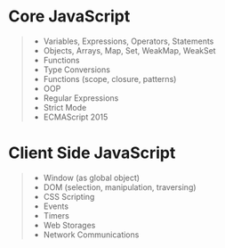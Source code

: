 # Core JavaScript  
> - Variables, Expressions, Operators, Statements 
> - Objects, Arrays, Map, Set, WeakMap, WeakSet
> - Functions  
> - Type Conversions  
> - Functions (scope, closure, patterns)  
> - OOP  
> - Regular Expressions  
> - Strict Mode  
> - ECMAScript 2015  
  
  # Client Side JavaScript  
> - Window (as global object)  
> - DOM (selection, manipulation, traversing)  
> - CSS Scripting  
> - Events  
> - Timers  
> - Web Storages  
> - Network Communications
